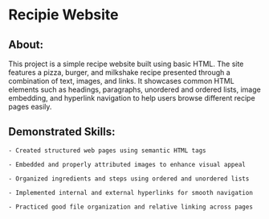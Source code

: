 # Recipie Website

## About:
This project is a simple recipe website built using basic HTML. The site features a pizza, burger, and milkshake recipe presented through a combination of text, images, and links. It showcases common HTML elements such as headings, paragraphs, unordered and ordered lists, image embedding, and hyperlink navigation to help users browse different recipe pages easily.

## Demonstrated Skills:

    - Created structured web pages using semantic HTML tags

    - Embedded and properly attributed images to enhance visual appeal

    - Organized ingredients and steps using ordered and unordered lists

    - Implemented internal and external hyperlinks for smooth navigation

    - Practiced good file organization and relative linking across pages

